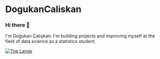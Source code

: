 # DogukanCaliskan

### Hi there 👋

I'm Doğukan Çalışkan.
I'm building projects and improving myself at the field of data science as a statistics student.


[![Top Langs](https://github-readme-stats.vercel.app/api/top-langs/?username=dogukancaliskann&layout=compact)](https://github.com/anuraghazra/github-readme-stats)


